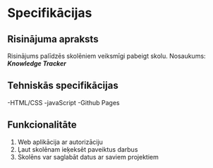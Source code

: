 # Specifikācijas

## Risinājuma apraksts
Risinājums palīdzēs skolēniem veiksmīgi pabeigt skolu. Nosaukums:
***Knowledge Tracker***

## Tehniskās specifikācijas
-HTML/CSS
-javaScript
-Github Pages

## Funkcionalitāte
1. Web aplikācija ar autorizāciju
2. Ļaut skolēnam ieķeksēt paveiktus darbus
3. Skolēns var saglabāt datus ar saviem projektiem
